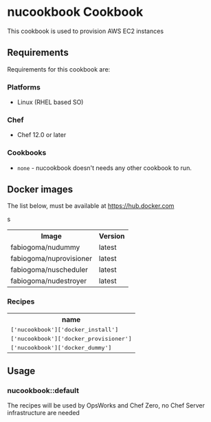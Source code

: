# nucookbook Cookbook

This cookbook is used to provision AWS EC2 instances

## Requirements

Requirements for this cookbook are:

### Platforms

- Linux (RHEL based SO)

### Chef

- Chef 12.0 or later

### Cookbooks

- `none` - nucookbook doesn't needs any other cookbook to run.

## Docker images

The list below, must be available at https://hub.docker.com

<table>
  <tr>
    <th>Image</th>
    <th>Version</th>
  </tr>
  <tr>
    <td>fabiogoma/nudummy</td>
    <td>latest</td>
  </tr>
  <tr>
    <td>fabiogoma/nuprovisioner</td>
    <td>latest</td>
  </tr>
  <tr>
    <td>fabiogoma/nuscheduler</td>
    <td>latest</td>
  </tr>
  <tr>
    <td>fabiogoma/nudestroyer</td>
    <td>latest</td>
  </tr>s
</table>

### Recipes

<table>
  <tr>
    <th>name</th>
  </tr>
  <tr>
    <td><tt>['nucookbook']['docker_install']</tt></td>
  </tr>
    <tr>
    <td><tt>['nucookbook']['docker_provisioner']</tt></td>
  </tr>
    <tr>
    <td><tt>['nucookbook']['docker_dummy']</tt></td>
  </tr>
</table>

## Usage

### nucookbook::default

The recipes will be used by OpsWorks and Chef Zero, no Chef Server infrastructure are needed
